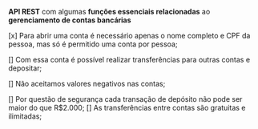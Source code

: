 **API REST** com algumas **funções essenciais relacionadas** ao **gerenciamento de contas bancárias**

[x] Para abrir uma conta é necessário apenas o nome completo e CPF da pessoa, mas só é permitido uma conta por pessoa;

[] Com essa conta é possível realizar transferências para outras contas e depositar;

[] Não aceitamos valores negativos nas contas;

[] Por questão de segurança cada transação de depósito não pode ser maior do que R$2.000;
[] As transferências entre contas são gratuitas e ilimitadas;
